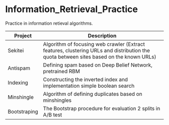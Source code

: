 # Information_Retrieval_Practice
Practice in information retieval algorithms.

Project              | Description
----------------|----------------------
Sekitei             | Algorithm of focusing web crawler (Extract features, clustering URLs and distribution the quota between sites based on the known URLs)
Antispam  | Defining spam based on Deep Belief Network, pretrained RBM
Indexing | Constructing the inverted index and implementation simple boolean search
Minshingle | Algorithm of defining duplicates based on minshingles
Bootstraping| The Bootstrap procedure for evaluation 2 splits in A/B test
